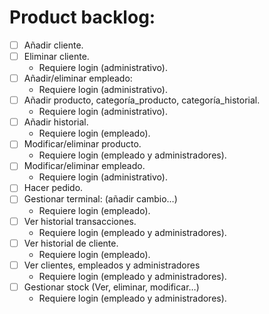 # Product backlog:
- [ ] Añadir cliente.
- [ ] Eliminar cliente.
	- Requiere login (administrativo).
- [ ] Añadir/eliminar empleado:
	- Requiere login (administrativo).
- [ ] Añadir producto, categoría_producto, categoría_historial.
	- Requiere login (administrativo).
- [ ] Añadir historial.
	- Requiere login (empleado).
- [ ] Modificar/eliminar producto.
	- Requiere login (empleado y administradores).
- [ ] Modificar/eliminar empleado.
	- Requiere login (administrativo).
- [ ] Hacer pedido.
- [ ] Gestionar terminal: (añadir cambio…)
	- Requiere login (empleado).
- [ ] Ver historial transacciones.
	- Requiere login (empleado y administradores).
- [ ] Ver historial de cliente.
	- Requiere login (empleado).
- [ ] Ver clientes, empleados y administradores
	- Requiere login (empleado y administradores).
- [ ] Gestionar stock (Ver, eliminar, modificar…)
	- Requiere login (empleado y administradores).
